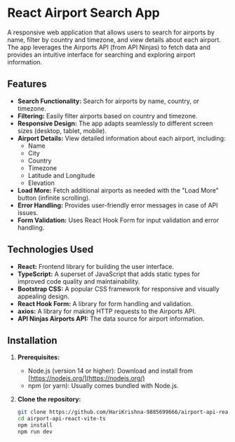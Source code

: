 # React Airport Search App

A responsive web application that allows users to search for airports by name, filter by country and timezone, and view details about each airport. The app leverages the Airports API (from API Ninjas) to fetch data and provides an intuitive interface for searching and exploring airport information.

## Features

- **Search Functionality:** Search for airports by name, country, or timezone.
- **Filtering:** Easily filter airports based on country and timezone.
- **Responsive Design:**  The app adapts seamlessly to different screen sizes (desktop, tablet, mobile).
- **Airport Details:** View detailed information about each airport, including:
    - Name
    - City
    - Country
    - Timezone
    - Latitude and Longitude
    - Elevation
- **Load More:**  Fetch additional airports as needed with the "Load More" button (infinite scrolling).
- **Error Handling:** Provides user-friendly error messages in case of API issues.
- **Form Validation:** Uses React Hook Form for input validation and error handling.

## Technologies Used

- **React:** Frontend library for building the user interface.
- **TypeScript:** A superset of JavaScript that adds static types for improved code quality and maintainability.
- **Bootstrap CSS:** A popular CSS framework for responsive and visually appealing design.
- **React Hook Form:** A library for form handling and validation.
- **axios:** A library for making HTTP requests to the Airports API.
- **API Ninjas Airports API:** The data source for airport information.

## Installation

1. **Prerequisites:**
   - Node.js (version 14 or higher):  Download and install from [https://nodejs.org/](https://nodejs.org/)
   - npm (or yarn): Usually comes bundled with Node.js.

2. **Clone the repository:**
   ```bash
   git clone https://github.com/HariKrishna-9885699666/airport-api-react-vite-ts.git
   cd airport-api-react-vite-ts
   npm install
   npm run dev
